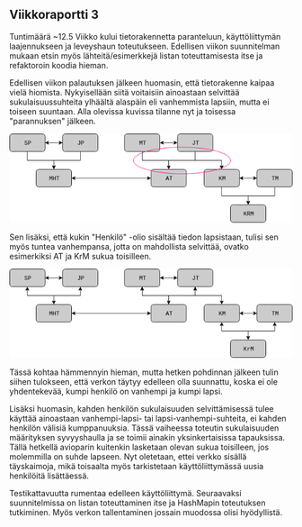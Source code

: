 ## Viikkoraportti 3

Tuntimäärä ~12.5
Viikko kului tietorakennetta paranteluun, käyttöliittymän laajennukseen ja leveyshaun toteutukseen. Edellisen viikon suunnitelman mukaan etsin myös lähteitä/esimerkkejä listan toteuttamisesta itse ja refaktoroin koodia hieman.

Edellisen viikon palautuksen jälkeen huomasin, että tietorakenne kaipaa vielä hiomista. Nykyisellään siitä voitaisiin ainoastaan selvittää sukulaisuussuhteita ylhäältä alaspäin eli vanhemmista lapsiin, mutta ei toiseen suuntaan. Alla olevissa kuvissa tilanne nyt ja toisessa "parannuksen" jälkeen.

![Nykyinen verkko](graph1.png)

Sen lisäksi, että kukin "Henkilö" -olio sisältää tiedon lapsistaan, tulisi sen myös tuntea vanhempansa, jotta on mahdollista selvittää, ovatko esimerkiksi AT ja KrM sukua toisilleen. 

![Parannettu verkko](graph2.png)

Tässä kohtaa hämmennyin hieman, mutta hetken pohdinnan jälkeen tulin siihen tulokseen, että verkon täytyy edelleen olla suunnattu, koska ei ole yhdentekevää, kumpi henkilö on vanhempi ja kumpi lapsi.

Lisäksi huomasin, kahden henkilön sukulaisuuden selvittämisessä tulee käyttää ainoastaan vanhempi-lapsi- tai lapsi-vanhempi-suhteita, ei kahden henkilön välisiä kumppanuuksia. Tässä vaiheessa toteutin sukulaisuuden määrityksen syvyyshaulla ja se toimii ainakin yksinkertaisissa tapauksissa. Tällä hetkellä avioparin kuitenkin lasketaan olevan sukua toisilleen, jos molemmilla on suhde lapseen. Nyt oletetaan, ettei verkko sisällä täyskaimoja, mikä toisaalta myös tarkistetaan käyttöliittymässä uusia henkilöitä lisättäessä.

Testikattavuutta rumentaa edelleen käyttöliittymä. Seuraavaksi suunnitelmissa on listan toteuttaminen itse ja HashMapin toteutuksen tutkiminen. Myös verkon tallentaminen jossain muodossa olisi hyödyllistä.
